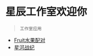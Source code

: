 星辰工作室欢迎你
===
>`工作室应用`
* [Fruit水果配对](https://schlibra.github.io/Stars-Studios/Fruit)
* [星河战纪](about:blank)
